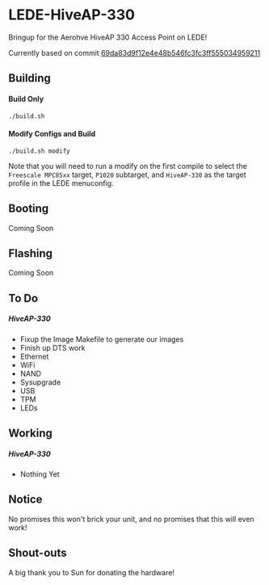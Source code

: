 # LEDE-HiveAP-330
Bringup for the Aerohve HiveAP 330 Access Point on LEDE!

Currently based on commit [69da83d9f12e4e48b546fc3fc3ff555034959211](https://github.com/lede-project/source/commit/69da83d9f12e4e48b546fc3fc3ff555034959211)

Building
-----
#### Build Only
`./build.sh`

#### Modify Configs and Build
`./build.sh modify`

Note that you will need to run a modify on the first compile to select the `Freescale MPC85xx` target, `P1020` subtarget, and `HiveAP-330` as the target profile in the LEDE menuconfig.

Booting
-----
Coming Soon

Flashing
-----
Coming Soon

To Do
-----
##### HiveAP-330
* Fixup the Image Makefile to generate our images
* Finish up DTS work
* Ethernet
* WiFi
* NAND
* Sysupgrade
* USB
* TPM
* LEDs

Working
-----
##### HiveAP-330
* Nothing Yet

Notice
------
No promises this won't brick your unit, and no promises that this will even work!

Shout-outs
-----
A big thank you to Sun for donating the hardware!
